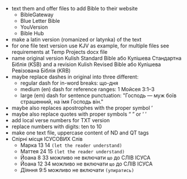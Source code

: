 - text them and offer files to add Bible to their website
  - BibleGateway
  - Blue Letter Bible
  - YouVersion
  - Bible Hub
- make a latin version (romanized or latynka) of the text 
- for one file text version use KJV as example, for multiple files see requirements at Temp Projects docx file 
- name original version Kulish Standard Bible або Кулішева Стандартна Біблія (KSB) and a revision Kulish Revised Bible або Кулішева Ревізована Біблія (KRB)
- maybe replace dashes in original into three different:
  - regular dash for in-word breaks: що-дня
  - medium (en) dash for reference ranges: 1 Мойсея 3:1–3
  - large (em) dash for sentence punctuation: "Господь — муж боїв страшенний, на імя Господь він."
- maybe also replaces apostrophes with the proper symbol ʼ
- maybe also replace quotes with proper symbols “ ” or ‘ ’
- add local verse numbers for TXT version 
- replace numbers with digits: ten to 10 
- make one text file, uppercase content of ND and QT tags 
- Спірні місця ІСУСОВИХ Слів
  - Марка 13 14 `(let the reader understand)`
  - Маттея 24 15 `(let the reader understand)`
  - Йоана 8 33 можливо не включати `що` до СЛІВ ІСУСА
  - Йоана 12 34 можливо не включати `що` до СЛІВ ІСУСА
  - Дїяння 9:5 можливо не включати `(упиратись)`